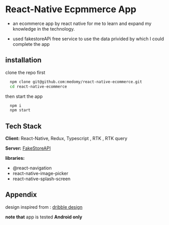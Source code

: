 
# React-Native Ecpmmerce App

- an ecommerce app by react native for me to learn and expand my knowledge in the technology.

- used fakestoreAPi free service to use the data privided by which I could complete the app

## installation

clone the repo first
```bash
  npm clone git@github.com:medomy/react-native-ecommerce.git
  cd react-native-ecommerce
```
then start the app 
```bash
  npm i
  npm start
```

## Tech Stack

**Client:** React-Native, Redux, Typescript , RTK , RTK query

**Server:** [FakeStoreAPI](https://fakestoreapi.com/)

**libraries:** 
- @react-navigation
- react-native-image-picker
- react-native-splash-screen
## Appendix
design inspired from : [dribble design](https://dribbble.com/shots/20160731-Fashion-eCommerce-App)

**note that** app is tested **Android only**

